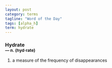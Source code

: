 ```yaml
---
layout: post
category: terms
tagline: "Word of the Day"
tags: [alpha_h]
term: hydrate
---
```


<h3>Hydrate<br/> <small>&mdash; n. (hyd<span>&middot;</span>rate)</small></h3>
<p><ol><li>a measure of the frequency of disappearances</li>
</ol></p>
